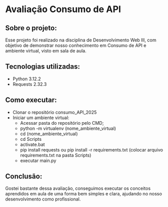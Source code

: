 # Avaliação Consumo de API

## Sobre o projeto:
Esse projeto foi realizado na disciplina de Desenvolvimento Web III, com objetivo de demonstrar nosso conhecimento em Consumo de API e ambiente virtual, visto em sala de aula.

## Tecnologias utilizadas:

* Python 3.12.2
* Requests 2.32.3

## Como executar:

* Clonar o repositório consumo_API_2025
* Iniciar um ambiente virtual:
  * Acessar pasta do repositório pelo CMD;
  * python -m virtualenv (nome_ambiente_virtual)
  * cd (nome_ambiente_virtual)
  * cd Scripts
  * activate.bat
  * pip install requests ou pip install -r requirements.txt (colocar arquivo requirements.txt na pasta Scripts)
  * executar main.py

## Conclusão:

Gostei bastante dessa avaliação, conseguimos executar os conceitos aprendidos em aula de uma forma bem simples e clara, ajudando no nosso desenvolvimento como profissional.
  